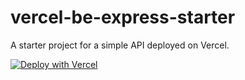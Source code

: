# vercel-be-express-starter

A starter project for a simple API deployed on Vercel.

[![Deploy with Vercel](https://vercel.com/button)](https://vercel.com/new/clone?repository-url=https%3A%2F%2Fgithub.com%2Fmcclowes%2Fvercel-be-express-starter)